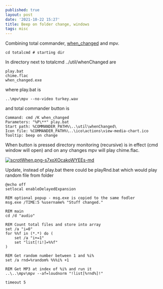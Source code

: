 ```yaml
---
published: true
layout: post
date: '2021-10-22 15:27'
title: Beep on folder change, windows
tags: misc 
---
```

Combining total commander, [when_changed](https://github.com/benblamey/when_changed) and mpv.

    cd totalcmd # starting dir

In directory next to totalcmd ../util/whenChanged are

    play.bat
    chime.flac
    when_changed.exe

where play.bat is

    ..\mpv\mpv --no-video turkey.wav

and total commander button is

    Command: cmd /K when_changed
    Parameters: "%P\**" play.bat
    Start path: %COMMANDER_PATH%\..\util\whenChanged\
    Icon file: %COMMANDER_PATH%\..\ico\actions\view-media-chart.ico
    Tooltip: beep on change

When button is pressed directory monitoring (recursive) is in effect (cmd window will open) and on any changes mpv will play chime.flac.

[![scrotWhen.png-s7xoXOcakoWYEEs-md](https://i.imgur.com/m1aEK9V.png)](https://i.imgur.com/m1aEK9V.png)

Update, instead of play.bat there could be playRnd.bat which would play random file from folder

    @echo off 
    setlocal enableDelayedExpansion

    REM optional popup - msg.exe is copied to the same fodler
    msg.exe /TIME:5 %username% "Stuff changed."

    REM main
    cd /d "audio"

    REM Count total files and store into array
    set /a "i=0"
    for %%f in (*.*) do (
        set /a "i+=1"
        set "list[!i!]=%%f"
    )
     
    REM Get random number between 1 and %i%
    set /a rnd=%random% %%%i% +1

    REM Get MP3 at index of %i% and run it 
    ..\..\mpv\mpv --af=loudnorm "!list[%rnd%]!"

    timeout 5
